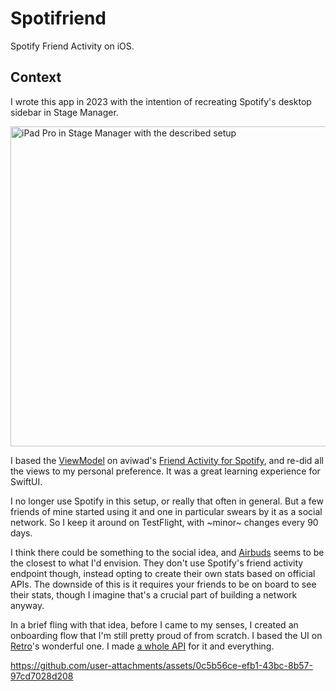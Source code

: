 # Spotifriend

Spotify Friend Activity on iOS.

<!--[Try it on TestFlight!]()-->

## Context

I wrote this app in 2023 with the intention of recreating Spotify's desktop sidebar in Stage Manager.

<img src="https://i.imgur.com/Brkjoek.png" alt="iPad Pro in Stage Manager with the described setup" width="512">

I based the [ViewModel](https://github.com/zanedb/spotifriend/blob/main/spotifriend/FriendActivity.swift) on aviwad's [Friend Activity for Spotify](https://github.com/aviwad/Friend-Activity-for-Spotify), and re-did all the views to my personal preference. It was a great learning experience for SwiftUI.

I no longer use Spotify in this setup, or really that often in general. But a few friends of mine started using it and one in particular swears by it as a social network. So I keep it around on TestFlight, with ~minor~ changes every 90 days.

I think there could be something to the social idea, and [Airbuds](https://apps.apple.com/us/app/airbuds-widget/id1638906106) seems to be the closest to what I'd envision. They don't use Spotify's friend activity endpoint though, instead opting to create their own stats based on official APIs. The downside of this is it requires your friends to be on board to see their stats, though I imagine that's a crucial part of building a network anyway.

In a brief fling with that idea, before I came to my senses, I created an onboarding flow that I'm still pretty proud of from scratch. I based the UI on [Retro](https://retro.app/)'s wonderful one. I made [a whole API](https://github.com/zanedb/spot) for it and everything.

https://github.com/user-attachments/assets/0c5b56ce-efb1-43bc-8b57-97cd7028d208
